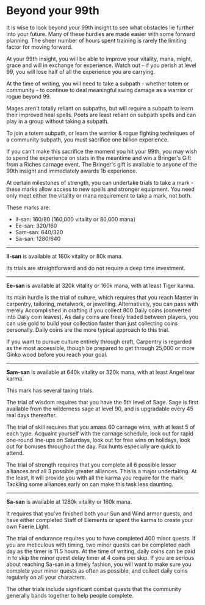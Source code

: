 # Beyond your 99th

It is wise to look beyond your 99th insight to see what obstacles lie further into your future. Many of these hurdles are made easier with some forward planning. The sheer number of hours spent training is rarely the limiting factor for moving forward.

At your 99th insight, you will be able to improve your vitality, mana, might, grace and will in exchange for experience. Watch out - if you perish at level 99, you will lose half of all the experience you are carrying.

At the time of writing, you will need to take a subpath - whether totem or community - to continue to deal meaningful swing damage as a warrior or rogue beyond 99.

Mages aren't totally reliant on subpaths, but will require a subpath to learn their improved heal spells. Poets are least reliant on subpath spells and can play in a group without taking a subpath.

To join a totem subpath, or learn the warrior & rogue fighting techniques of a community subpath, you must sacrifice one billion experience.

If you can't make this sacrifice the moment you hit your 99th, you may wish to spend the experience on stats in the meantime and win a Bringer's Gift from a Riches carnage event. The Bringer's gift is available to anyone of the 99th insight and immediately awards 1b experience.

At certain milestones of strength, you can undertake trials to take a mark - these marks allow access to new spells and stronger equipment. You need only meet either the vitality or mana requirement to take a mark, not both.

These marks are:

- Il-san: 160/80 (160,000 vitality or 80,000 mana)
- Ee-san: 320/160
- Sam-san: 640/320
- Sa-san: 1280/640

---

**Il-san** is available at 160k vitality or 80k mana.

Its trials are straightforward and do not require a deep time investment.

---

**Ee-san** is available at 320k vitality or 160k mana, with at least Tiger karma.

Its main hurdle is the trial of culture, which requires that you reach Master in carpentry, tailoring, metalwork, or jewelling. Alternatively, you can pass with merely Accomplished in crafting if you collect 800 Daily coins (converted into Daily coin leaves). As daily coins are freely traded between players, you can use gold to build your collection faster than just collecting coins personally. Daily coins are the more typical approach to this trial.

If you want to pursue culture entirely through craft, Carpentry is regarded as the most accessible, though be prepared to get through 25,000 or more Ginko wood before you reach your goal.

---

**Sam-san** is available at 640k vitality or 320k mana, with at least Angel tear karma.

This mark has several taxing trials.

The trial of wisdom requires that you have the 5th level of Sage. Sage is first available from the wilderness sage at level 90, and is upgradable every 45 real days thereafter.

The trial of skill requires that you amass 60 carnage wins, with at least 5 of each type. Acquaint yourself with the carnage schedule, look out for rapid one-round line-ups on Saturdays, look out for free wins on holidays, look out for bonuses throughout the day. Fox hunts especially are quick to attend.

The trial of strength requires that you complete all 6 possible lesser alliances and all 3 possible greater alliances. This is a major undertaking. At the least, it will provide you with all the karma you require for the mark. Tackling some alliances early on can make this task less daunting.

---

**Sa-san** is available at 1280k vitality or 160k mana.

It requires that you've finished both your Sun and Wind armor quests, and have either completed Staff of Elements or spent the karma to create your own Faerie Light.

The trial of endurance requires you to have completed 400 minor quests. If you are meticulous with timing, two minor quests can be completed each day as the timer is 11.5 hours. At the time of writing, daily coins can be paid in to skip the minor quest delay timer at 4 coins per skip. If you are serious about reaching Sa-san in a timely fashion, you will want to make sure you complete your minor quests as often as possible, and collect daily coins regularly on all your characters.

The other trials include significant combat quests that the community generally bands together to help people complete.
